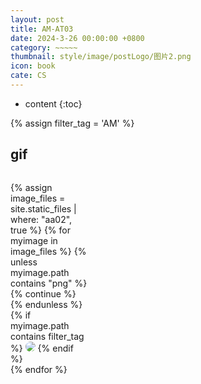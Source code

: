 ```yaml
---
layout: post
title: AM-AT03
date: 2024-3-26 00:00:00 +0800
category: ~~~~~
thumbnail: style/image/postLogo/图片2.png
icon: book
cate: CS
---
```



* content
{:toc}


{% assign filter_tag = 'AM' %}

## gif
<div style="display:grid;grid-template-columns: 1.5fr 1fr 1fr 1fr 1.2fr; gap:8px; ">

{% assign image_files = site.static_files | where: "aa02", true %}
{% for myimage in image_files    %}
{% unless myimage.path contains "png"   %}     {% continue %}     {% endunless %}  
{% if myimage.path contains  filter_tag    %}  <img class="at-img" style="border-radius:8px" src="{{ myimage.path | prepend: site.baseurl }} ">    {% endif %}      
{% endfor %}

</div>



